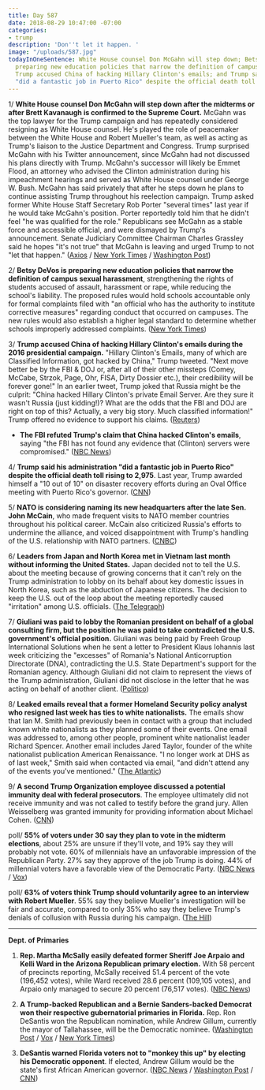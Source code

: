 ```yaml
---
title: Day 587
date: 2018-08-29 10:47:00 -07:00
categories:
- trump
description: 'Don''t let it happen. '
image: "/uploads/587.jpg"
todayInOneSentence: White House counsel Don McGahn will step down; Betsy DeVos is
  preparing new education policies that narrow the definition of campus sexual harassment;
  Trump accused China of hacking Hillary Clinton's emails; and Trump said his administration
  "did a fantastic job in Puerto Rico" despite the official death toll rising to 2,975.
---
```


1/ **White House counsel Don McGahn will step down after the midterms or after Brett Kavanaugh is confirmed to the Supreme Court.** McGahn was the top lawyer for the Trump campaign and has repeatedly considered resigning as White House counsel. He's played the role of peacemaker between the White House and Robert Mueller's team, as well as acting as Trump's liaison to the Justice Department and Congress. Trump surprised McGahn with his Twitter announcement, since McGahn had not discussed his plans directly with Trump. McGahn's successor will likely be Emmet Flood, an attorney who advised the Clinton administration during his impeachment hearings and served as White House counsel under George W. Bush. McGahn has said privately that after he steps down he plans to continue assisting Trump throughout his reelection campaign. Trump asked former White House Staff Secretary Rob Porter "several times" last year if he would take McGahn's position. Porter reportedly told him that he didn't feel "he was qualified for the role." Republicans see McGahn as a stable force and accessible official, and were dismayed by Trump's announcement. Senate Judiciary Committee Chairman Charles Grassley said he hopes "it's not true" that McGahn is leaving and urged Trump to not "let that happen." ([Axios](https://www.axios.com/don-mcgahn-white-house-counsel-departure-emmet-flood-b4aeedcd-ac15-4502-995a-1e972ffa530e.html) / [New York Times](https://www.nytimes.com/2018/08/29/us/politics/don-mcgahn-white-house-counsel-trump.html) / [Washington Post](https://www.washingtonpost.com/politics/trump-says-white-house-counsel-donald-mcgahn-will-leave-his-job-in-the-fall/2018/08/29/f56828be-ab98-11e8-a8d7-0f63ab8b1370_story.html))

2/ **Betsy DeVos is preparing new education policies that narrow the definition of campus sexual harassment**, strengthening the rights of students accused of assault, harassment or rape, while reducing the school's liability. The proposed rules would hold schools accountable only for formal complaints filed with "an official who has the authority to institute corrective measures" regarding conduct that occurred on campuses. The new rules would also establish a higher legal standard to determine whether schools improperly addressed complaints. ([New York Times](https://www.nytimes.com/2018/08/29/us/politics/devos-campus-sexual-assault.html))

3/ **Trump accused China of hacking Hillary Clinton's emails during the 2016 presidential campaign.** "Hillary Clinton's Emails, many of which are Classified Information, got hacked by China," Trump tweeted. "Next move better be by the FBI & DOJ or, after all of their other missteps (Comey, McCabe, Strzok, Page, Ohr, FISA, Dirty Dossier etc.), their credibility will be forever gone!" In an earlier tweet, Trump joked that Russia might be the culprit: "China hacked Hillary Clinton's private Email Server. Are they sure it wasn't Russia (just kidding!)? What are the odds that the FBI and DOJ are right on top of this? Actually, a very big story. Much classified information!" Trump offered no evidence to support his claims. ([Reuters](https://www.reuters.com/article/us-usa-trump/trump-blames-china-for-hacking-of-clinton-emails-offers-no-evidence-idUSKCN1LE0BS))

* **The FBI refuted Trump's claim that China hacked Clinton's emails**, saying "the FBI has not found any evidence that (Clinton) servers were compromised." ([NBC News](https://www.nbcnews.com/politics/donald-trump/fbi-rebuts-trump-tweet-about-china-hacking-clinton-s-email-n904811))

4/ **Trump said his administration "did a fantastic job in Puerto Rico" despite the official death toll rising to 2,975**. Last year, Trump awarded himself a "10 out of 10" on disaster recovery efforts during an Oval Office meeting with Puerto Rico's governor. ([CNN](https://www.cnn.com/2018/08/29/politics/trump-puerto-rico-fantastic/index.html))

5/ **NATO is considering naming its new headquarters after the late Sen. John McCain**, who made frequent visits to NATO member countries throughout his political career. McCain also criticized Russia's efforts to undermine the alliance, and voiced disappointment with Trump's handling of the U.S. relationship with NATO partners. ([CNBC](https://www.cnbc.com/2018/08/29/nato-considers-naming-headquarters-after-sen-john-mccain.html))

6/ **Leaders from Japan and North Korea met in Vietnam last month without informing the United States.** Japan decided not to tell the U.S. about the meeting because of growing concerns that it can't rely on the Trump administration to lobby on its behalf about key domestic issues in North Korea, such as the abduction of Japanese citizens. The decision to keep the U.S. out of the loop about the meeting reportedly caused "irritation" among U.S. officials. ([The Telegraph](https://www.telegraph.co.uk/news/2018/08/29/japan-north-korea-held-secret-meeting-abe-loses-trust-trump/))

7/ **Giuliani was paid to lobby the Romanian president on behalf of a global consulting firm, but the position he was paid to take contradicted the U.S. government's official position.** Giuliani was being paid by Freeh Group International Solutions when he sent a letter to President Klaus Iohannis last week criticizing the "excesses" of Romania's National Anticorruption Directorate (DNA), contradicting the U.S. State Department's support for the Romanian agency. Although Giuliani did not claim to represent the views of the Trump administration, Giuliani did not disclose in the letter that he was acting on behalf of another client. ([Politico](https://www.politico.eu/article/rudy-giuliani-trump-lawyer-paid-to-criticize-romanian-anti-corruption-drive-klaus-iohannis/))

8/ **Leaked emails reveal that a former Homeland Security policy analyst who resigned last week has ties to white nationalists.** The emails show that Ian M. Smith had previously been in contact with a group that included known white nationalists as they planned some of their events. One email was addressed to, among other people, prominent white nationalist leader Richard Spencer. Another email includes Jared Taylor, founder of the white nationalist publication American Renaissance. "I no longer work at DHS as of last week," Smith said when contacted via email, "and didn't attend any of the events you've mentioned." ([The Atlantic](https://www.theatlantic.com/politics/archive/2018/08/emails-link-former-dhs-policy-analyst-to-white-nationalists/568843/))

9/ **A second Trump Organization employee discussed a potential immunity deal with federal prosecutors**. The employee ultimately did not receive immunity and was not called to testify before the grand jury. Allen Weisselberg was granted immunity for providing information about Michael Cohen. ([CNN](https://www.cnn.com/2018/08/29/politics/trump-organization-employee-immunity-deal/index.html))

poll/ **55% of voters under 30 say they plan to vote in the midterm elections**, about 25% are unsure if they'll vote, and 19% say they will probably not vote. 60% of millennials have an unfavorable impression of the Republican Party. 27% say they approve of the job Trump is doing. 44% of millennial voters have a favorable view of the Democratic Party. ([NBC News](https://www.nbcnews.com/politics/politics-news/poll-millennials-disillusioned-about-midterm-elections-n904436) / [Vox](https://www.vox.com/2018/8/29/17795718/poll-millennial-young-vote-2018-midterms))

poll/ **63% of voters think Trump should voluntarily agree to an interview with Robert Mueller**. 55% say they believe Mueller's investigation will be fair and accurate, compared to only 35% who say they believe Trump's denials of collusion with Russia during his campaign. ([The Hill](http://thehill.com/homenews/administration/404238-poll-nearly-two-thirds-say-trump-should-voluntarily-talk-to-mueller))

---

**Dept. of Primaries**

1. **Rep. Martha McSally easily defeated former Sheriff Joe Arpaio and Kelli Ward in the Arizona Republican primary election.** With 58 percent of precincts reporting, McSally received 51.4 percent of the vote (196,452 votes), while Ward received 28.6 percent (109,105 votes), and Arpaio only managed to secure 20 percent (76,517 votes). ([NBC News](https://www.nbcnews.com/politics/elections/arizona-senate-republican-primary-election-results-n904601))

2. **A Trump-backed Republican and a Bernie Sanders-backed Democrat won their respective gubernatorial primaries in Florida.** Rep. Ron DeSantis won the Republican nomination, while Andrew Gillum, currently the mayor of Tallahassee, will be the Democratic nominee. ([Washington Post](https://www.washingtonpost.com/powerpost/primary-elections-florida-arizona-oklahoma-runoff/2018/08/27/8157403c-a9f3-11e8-8a0c-70b618c98d3c_story.html?utm_term=.0d135df4f30c) / [Vox](https://www.vox.com/policy-and-politics/2018/8/28/17793198/florida-primary-results-andrew-gillum-governor) / [New York Times](https://www.nytimes.com/2018/08/28/us/politics/florida-arizona-election-results.html))

3. **DeSantis warned Florida voters not to "monkey this up" by electing his Democratic opponent**. If elected, Andrew Gillum would be the state's first African American governor. ([NBC News](https://www.nbcnews.com/politics/politics-news/desantis-under-fire-saying-florida-should-t-monkey-electing-gillum-n904746) / [Washington Post](https://www.washingtonpost.com/powerpost/desantis-says-florida-voters-would-monkey-this-up-if-they-elect-gillum-as-governor/2018/08/29/e4cbc5c6-ab96-11e8-8a0c-70b618c98d3c_story.html) / [CNN](https://www.cnn.com/2018/08/29/politics/ron-desantis-andrew-gillum-attack/index.html))